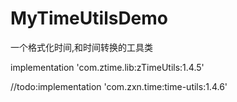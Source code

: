 # MyTimeUtilsDemo
一个格式化时间,和时间转换的工具类

implementation 'com.ztime.lib:zTimeUtils:1.4.5'

//todo:implementation 'com.zxn.time:time-utils:1.4.6'
